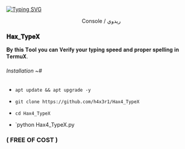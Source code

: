 <a href="https://git.io/typing-svg"><img src="https://readme-typing-svg.herokuapp.com?font=Fira+Code&weight=700&size=30&pause=1000&color=FF0000&width=460&height=70&lines=+TYPING+SPEED+CHECKER+⚠" alt="Typing SVG" /></a>

<p align="center">
Console / ريدوي

### 𝐇𝐚𝐱_𝐓𝐲𝐩𝐞𝐗

𝐁𝐲 𝐭𝐡𝐢𝐬 𝐓𝐨𝐨𝐥 𝐲𝐨𝐮 𝐜𝐚𝐧 𝐕𝐞𝐫𝐢𝐟𝐲 𝐲𝐨𝐮𝐫 𝐭𝐲𝐩𝐢𝐧𝐠 𝐬𝐩𝐞𝐞𝐝 𝐚𝐧𝐝 
𝐩𝐫𝐨𝐩𝐞𝐫 𝐬𝐩𝐞𝐥𝐥𝐢𝐧𝐠 𝐢𝐧 𝐓𝐞𝐫𝐦𝐮𝐗.


###### Installation ~#

* `apt update && apt upgrade -y`

* `git clone https://github.com/h4x3r1/Hax4_TypeX`

* `cd Hax4_TypeX`

* `python Hax4_TypeX.py

### ( FREE OF COST )
